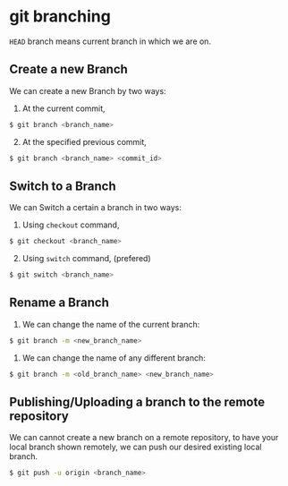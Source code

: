# git branching

`HEAD` branch means current branch in which we are on.

## Create a new Branch

We can create a new Branch by two ways:

1. At the current commit,

```bash
$ git branch <branch_name>
```

2. At the specified previous commit,

```bash
$ git branch <branch_name> <commit_id>
```

## Switch to a Branch

We can Switch a certain a branch in two ways:

1. Using `checkout` command,

```bash
$ git checkout <branch_name>
```

2. Using `switch` command, (prefered)

```bash
$ git switch <branch_name>
```

## Rename a Branch

1. We can change the name of the current branch:

```bash
$ git branch -m <new_branch_name>
```

1. We can change the name of any different branch:

```bash
$ git branch -m <old_branch_name> <new_branch_name>
```

## Publishing/Uploading a branch to the remote repository

We can cannot create a new branch on a remote repository, to have your local branch shown remotely, we can push
our desired existing local branch.

```bash
$ git push -u origin <branch_name>
```
